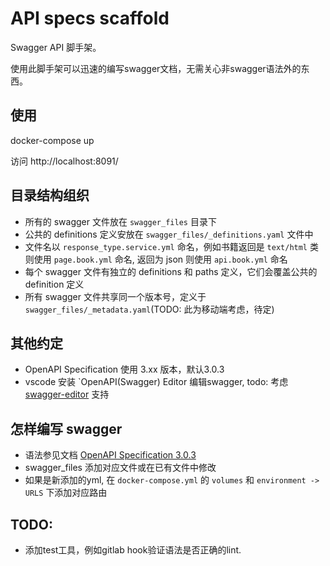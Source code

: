 API specs scaffold
===
Swagger API 脚手架。

使用此脚手架可以迅速的编写swagger文档，无需关心非swagger语法外的东西。

使用
---

docker-compose up

访问 http://localhost:8091/


目录结构组织
---

* 所有的 swagger 文件放在 `swagger_files` 目录下
* 公共的 definitions 定义安放在 `swagger_files/_definitions.yaml` 文件中
* 文件名以 `response_type.service.yml` 命名，例如书籍返回是 `text/html` 类则使用 `page.book.yml` 命名,
  返回为 json 则使用 `api.book.yml` 命名
* 每个 swagger 文件有独立的 definitions 和 paths 定义，它们会覆盖公共的 definition 定义
* 所有 swagger 文件共享同一个版本号，定义于 `swagger_files/_metadata.yaml`(TODO: 此为移动端考虑，待定)

其他约定
---

* OpenAPI Specification 使用 3.xx 版本，默认3.0.3
* vscode 安装 `OpenAPI(Swagger) Editor 编辑swagger, todo: 考虑 [swagger-editor](https://github.com/swagger-api/swagger-editor) 支持


怎样编写 swagger
---
* 语法参见文档 [OpenAPI Specification 3.0.3](https://github.com/OAI/OpenAPI-Specification/blob/master/versions/3.0.3.md)
* swagger_files 添加对应文件或在已有文件中修改
* 如果是新添加的yml, 在 `docker-compose.yml` 的 `volumes` 和 `environment -> URLS` 下添加对应路由


TODO:
---
* 添加test工具，例如gitlab hook验证语法是否正确的lint.

